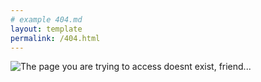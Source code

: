 ```yaml
---
# example 404.md
layout: template
permalink: /404.html
---
```


![The page you are trying to access doesnt exist, friend...](https://media.giphy.com/media/H3OTlh8sTdxpAuVUAX/giphy.gif)

